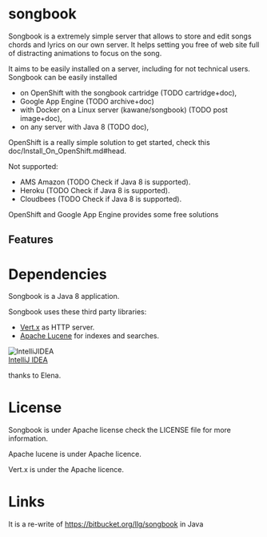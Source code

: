 songbook
========

Songbook is a extremely simple server that allows to store and edit songs chords and lyrics on our own server. 
It helps setting you free of web site full of distracting animations to focus on the song. 

It aims to be easily installed on a server, including for not technical users. Songbook can be easily installed
 
* on OpenShift with the songbook cartridge (TODO cartridge+doc),
* Google App Engine (TODO archive+doc)
* with Docker on a Linux server (kawane/songbook) (TODO post image+doc),
* on any server with Java 8 (TODO doc),

OpenShift is a really simple solution to get started, check this doc/Install_On_OpenShift.md#head.

Not supported:

* AMS Amazon (TODO Check if Java 8 is supported).
* Heroku (TODO Check if Java 8 is supported).
* Cloudbees (TODO Check if Java 8 is supported).




OpenShift and Google App Engine provides some free solutions 


Features
--------




Dependencies
============

Songbook is a Java 8 application. 

Songbook uses these third party libraries:

* [Vert.x](http://vertx.io/) as HTTP server.
* [Apache Lucene](http://lucene.apache.org/) for indexes and searches.


![IntelliJIDEA](https://github.com/llgcode/songbook/raw/master/data/intellij-banner.png)<br>
[IntelliJ IDEA](http://www.jetbrains.com/idea/)<br>

thanks to Elena.

License
=======

Songbook is under Apache license check the LICENSE file for more information.

Apache lucene is under Apache licence.

Vert.x is under the Apache licence.

Links
=====

It is a re-write of https://bitbucket.org/llg/songbook in Java

